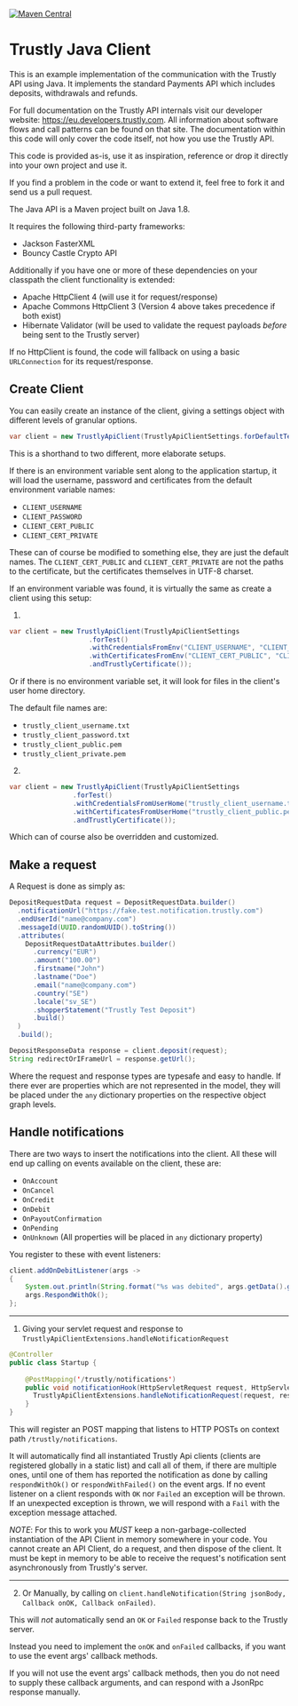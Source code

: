 [![Maven Central](https://maven-badges.herokuapp.com/maven-central/com.trustly.api/trustly-java-client/badge.svg)](https://maven-badges.herokuapp.com/maven-central/com.trustly.api/trustly-java-client/)

Trustly Java Client
===================

This is an example implementation of the communication with the Trustly API using Java. It implements the standard Payments API which includes deposits, withdrawals and refunds.

For full documentation on the Trustly API internals visit our developer website: https://eu.developers.trustly.com. All information about software flows and call patterns can be found on that site. The documentation within this code will only cover the code itself, not how you use the Trustly API.

This code is provided as-is, use it as inspiration, reference or drop it directly into your own project and use it.

If you find a problem in the code or want to extend it, feel free to fork it and send us a pull request.

The Java API is a Maven project built on Java 1.8.

It requires the following third-party frameworks:
* Jackson FasterXML
* Bouncy Castle Crypto API

Additionally if you have one or more of these dependencies on your classpath the client functionality is extended:
* Apache HttpClient 4 (will use it for request/response)
* Apache Commons HttpClient 3 (Version 4 above takes precedence if both exist)
* Hibernate Validator (will be used to validate the request payloads *before* being sent to the Trustly server)

If no HttpClient is found, the code will fallback on using a basic `URLConnection` for its request/response.

## Create Client

You can easily create an instance of the client, giving a settings object with different levels of granular options.

```Java
var client = new TrustlyApiClient(TrustlyApiClientSettings.forDefaultTest());
```

This is a shorthand to two different, more elaborate setups.

If there is an environment variable sent along to the application startup, it will load the username, password and certificates from the default environment variable names:

* `CLIENT_USERNAME`
* `CLIENT_PASSWORD`
* `CLIENT_CERT_PUBLIC`
* `CLIENT_CERT_PRIVATE`

These can of course be modified to something else, they are just the default names.
The `CLIENT_CERT_PUBLIC` and `CLIENT_CERT_PRIVATE` are not the paths to the certificate, but the certificates themselves in UTF-8 charset.

If an environment variable was found, it is virtually the same as create a client using this setup:

1.
```Java
var client = new TrustlyApiClient(TrustlyApiClientSettings
                    .forTest()
                    .withCredentialsFromEnv("CLIENT_USERNAME", "CLIENT_PASSWORD")
                    .withCertificatesFromEnv("CLIENT_CERT_PUBLIC", "CLIENT_CERT_PRIVATE")
                    .andTrustlyCertificate());
```

Or if there is no environment variable set, it will look for files in the client's user home directory.

The default file names are:

* `trustly_client_username.txt`
* `trustly_client_password.txt`
* `trustly_client_public.pem`
* `trustly_client_private.pem`

2.
```Java
var client = new TrustlyApiClient(TrustlyApiClientSettings
                .forTest()
                .withCredentialsFromUserHome("trustly_client_username.txt", "trustly_client_password.txt")
                .withCertificatesFromUserHome("trustly_client_public.pem", "trustly_client_private.pem")
                .andTrustlyCertificate());
```

Which can of course also be overridden and customized.

## Make a request

A Request is done as simply as:

```Java
DepositRequestData request = DepositRequestData.builder()
  .notificationUrl("https://fake.test.notification.trustly.com")
  .endUserId("name@company.com")
  .messageId(UUID.randomUUID().toString())
  .attributes(
    DepositRequestDataAttributes.builder()
      .currency("EUR")
      .amount("100.00")
      .firstname("John")
      .lastname("Doe")
      .email("name@company.com")
      .country("SE")
      .locale("sv_SE")
      .shopperStatement("Trustly Test Deposit")
      .build()
  )
  .build();

DepositResponseData response = client.deposit(request);
String redirectOrIFrameUrl = response.getUrl();
```

Where the request and response types are typesafe and easy to handle. If there ever are properties which are not represented in the model, they will be placed under the `any` dictionary properties on the respective object graph levels.

## Handle notifications

There are two ways to insert the notifications into the client.
All these will end up calling on events available on the client, these are:

* `OnAccount`
* `OnCancel`
* `OnCredit`
* `OnDebit`
* `OnPayoutConfirmation`
* `OnPending`
* `OnUnknown` (All properties will be placed in `any` dictionary property)

You register to these with event listeners:

```Java
client.addOnDebitListener(args ->
{
    System.out.println(String.format("%s was debited", args.getData().getAmount()));
    args.RespondWithOk();
};
```

---

1. Giving your servlet request and response to `TrustlyApiClientExtensions.handleNotificationRequest`

```Java
@Controller
public class Startup {
  
    @PostMapping('/trustly/notifications')
    public void notificationHook(HttpServletRequest request, HttpServletResponse response) {
      TrustlyApiClientExtensions.handleNotificationRequest(request, response);
    }
}
```

This will register an POST mapping that listens to HTTP POSTs on context path `/trustly/notifications`.

It will automatically find all instantiated Trustly Api clients (clients are registered globally in a static list) and call all of them, if there are multiple ones, until one of them has reported the notification as done by calling `respondWithOk()` or `respondWithFailed()` on the event args.
If no event listener on a client responds with `OK` nor `Failed` an exception will be thrown. If an unexpected exception is thrown, we will respond with a `Fail` with the exception message attached.

*NOTE*: For this to work you *MUST* keep a non-garbage-collected instantiation of the API Client in memory somewhere in your code.
You cannot create an API Client, do a request, and then dispose of the client. It must be kept in memory to be able to receive the request's notification sent asynchronously from Trustly's server.

---

2. Or Manually, by calling on `client.handleNotification(String jsonBody, Callback onOK, Callback onFailed)`.

This will *not* automatically send an `OK` or `Failed` response back to the Trustly server.

Instead you need to implement the `onOK` and `onFailed` callbacks, if you want to use the event args' callback methods.

If you will not use the event args' callback methods, then you do not need to supply these callback arguments, and can respond with a JsonRpc response manually.
